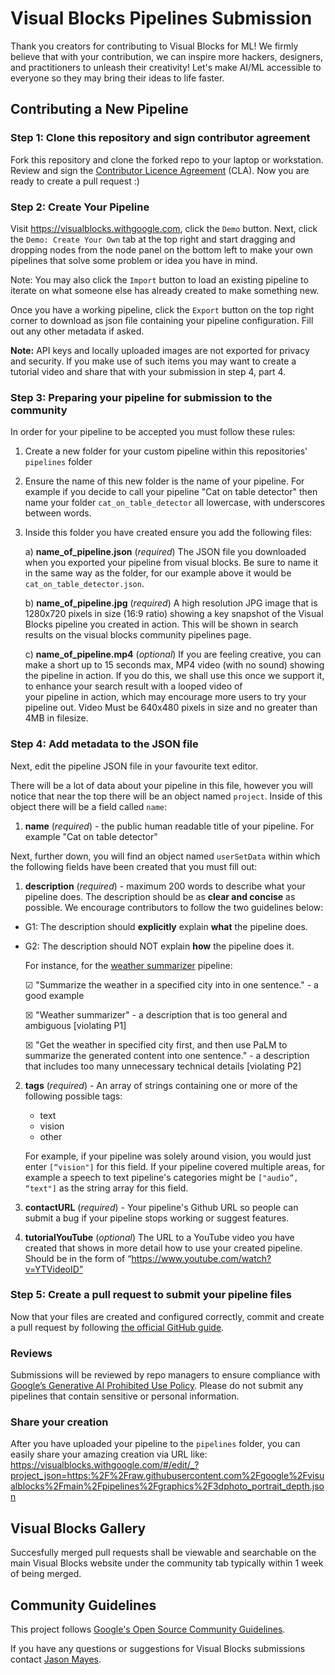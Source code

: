 # Visual Blocks Pipelines Submission

Thank you creators for contributing to Visual Blocks for ML! We firmly believe
that with your contribution, we can inspire more hackers, designers, and
practitioners to unleash their creativity! Let's make AI/ML accessible to 
everyone so they may bring their ideas to life faster.

## Contributing a New Pipeline

### Step 1: Clone this repository and sign contributor agreement

Fork this repository and clone the forked repo to your laptop or workstation.
Review and sign the
[Contributor Licence Agreement](https://cla.developers.google.com/about) (CLA).
Now you are ready to create a pull request :)


### Step 2: Create Your Pipeline

Visit https://visualblocks.withgoogle.com, click the `Demo` button. Next, click
the `Demo: Create Your Own` tab at the top right and start dragging and dropping 
nodes from the node panel on the bottom left to make your own pipelines that
solve some problem or idea you have in mind.

Note: You may also click the `Import` button to load an existing pipeline to 
iterate on what someone else has already created to make something new.

Once you have a working pipeline, click the `Export` button on the top right 
corner to download as json file containing your pipeline configuration.
Fill out any other metadata if asked. 

**Note:** API keys and locally uploaded images are not exported for privacy and security.
If you make use of such items you may want to create a tutorial video and share that with
your submission in step 4, part 4.


### Step 3: Preparing your pipeline for submission to the community

In order for your pipeline to be accepted you must follow these rules:

1. Create a new folder for your custom pipeline within this repositories'
   `pipelines` folder

2. Ensure the name of this new folder is the name of your pipeline. For example
   if you decide to call your pipeline "Cat on table detector" then name your
   folder  `cat_on_table_detector` all lowercase, with underscores between words.

3. Inside this folder you have created ensure you add the following files:

   a) **name_of_pipeline.json** (*required*) The JSON file you downloaded when you
   exported your pipeline from visual blocks. Be sure to name it in the same
   way as the folder, for our example above it would be `cat_on_table_detector.json`.
   
   b) **name_of_pipeline.jpg** (*required*) A high resolution JPG image that is 1280x720
   pixels in size (16:9 ratio) showing a key snapshot of the Visual Blocks pipeline
   you created in action. This will be shown in search results on the visual blocks
   community pipelines page.
   
   c) **name_of_pipeline.mp4** (*optional*) If you are feeling creative, you can make a
   short up to 15 seconds max, MP4 video (with no sound) showing the pipeline in action. If
   you do this, we shall use this once we support it, to enhance your search result with a looped video of   
   your pipeline in action, which may encourage more users to try your pipeline out. Video
   Must be 640x480 pixels in size and no greater than 4MB in filesize.
   

### Step 4: Add metadata to the JSON file

Next, edit the pipeline JSON file in your favourite text editor.

There will be a lot of data about your pipeline in this file, however you will notice that
near the top there will be an object named `project`. Inside of this object there will be a field called `name`:

1. **name** (*required*) - the public human readable title of your pipeline. For example "Cat on table detector"

Next, further down, you will find an object named `userSetData` within which the following fields have been created that you must fill out:

1. **description** (*required*) - maximum 200 words to describe what your pipeline does. The description should be as **clear and concise** as possible. We encourage contributors to follow the two guidelines below:

  * G1: The description should **explicitly** explain **what** the pipeline does.
  * G2: The description should NOT explain **how** the pipeline does it.

    For instance, for the [weather summarizer](https://visualblocks.withgoogle.com/#/edit/_project_json=https:%2F%2Fraw.githubusercontent.com%2Fgoogle%2Fvisualblocks%2Fmain%2Fpipelines%2Fllm%2Fpalm2_weather_summarizer.json) pipeline:

    &#9745; "Summarize the weather in a specified city into in one sentence." - a good example

    &#9746; "Weather summarizer" - a description that is too general and ambiguous [violating P1]

    &#9746; "Get the weather in specified city first, and then use PaLM to summarize the generated content into one sentence." - a description that includes too many unnecessary technical details [violating P2]

2. **tags** (*required*) - An array of strings containing one or more of the following possible tags:
     * text
     * vision
     * other

   For example, if your pipeline was solely around vision, you would just enter `[“vision"]` for this field.
   If your pipeline covered multiple areas, for example a speech to text pipeline's categories might be `["audio”, “text"]` as the string array for this field.

3. **contactURL** (*required*) - Your pipeline's Github URL so people can submit a bug if your pipeline stops working or suggest features.
   
4. **tutorialYouTube** (*optional*) The URL to a YouTube video you have created that shows in more detail how to use your created pipeline. Should be in the form of “https://www.youtube.com/watch?v=YTVideoID”


### Step 5: Create a pull request to submit your pipeline files

Now that your files are created and configured correctly, commit and create a pull request by following
[the official GitHub guide](https://docs.github.com/en/pull-requests/collaborating-with-pull-requests/proposing-changes-to-your-work-with-pull-requests/creating-a-pull-request).


### Reviews
Submissions will be reviewed by repo managers to ensure compliance with [Google’s Generative AI Prohibited Use Policy](https://policies.google.com/terms/generative-ai/use-policy?hl=en-US). Please do not submit any pipelines that contain sensitive or personal information.


### Share your creation

After you have uploaded your pipeline to the `pipelines` folder, you can easily
share your amazing creation via URL like:
https://visualblocks.withgoogle.com/#/edit/_?project_json=https:%2F%2Fraw.githubusercontent.com%2Fgoogle%2Fvisualblocks%2Fmain%2Fpipelines%2Fgraphics%2F3dphoto_portrait_depth.json


## Visual Blocks Gallery

Succesfully merged pull requests shall be viewable and searchable on the main Visual Blocks website under the community tab typically within 1 week of being merged.


## Community Guidelines

This project follows [Google's Open Source Community Guidelines](https://opensource.google/conduct/).

If you have any questions or suggestions for Visual Blocks submissions contact [Jason Mayes](https://linkedin.com/in/WebAI).
